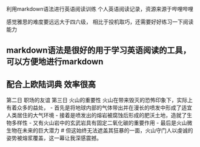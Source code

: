 利用markdown语法进行英语阅读训练
个人英语阅读记录，资源来源于哔哩哔哩

感觉雅思的难度要远远大于四六级， 相比于投机取巧，还需要好好练习一下阅读能力
## markdown语法是很好的用于学习英语阅读的工具，可以方便地进行markdown
## 配合上欧陆词典 效率很高

第二日 职场的友谊
第三日 火山的重要性 火山在带来毁灭的恐怖印象下，实际上有着众多的益处，
    - 首先是将地球内部的气体带出并在漫长的喷发中形成了适宜人类居住的大气环境
    - 接着是喷发出的熔岩被腐蚀后形成的肥沃土地，造就了生物多样性
    - 又有火山岩中的玄武岩具有固定二氧化碳的重要作用
    - 最后是火山微生物在未来的巨大潜力
    # 但这始终无法遮盖其狂暴的一面，火山守门人以虔诚的姿势被熔浆覆盖，这一幕让我深感震撼。

